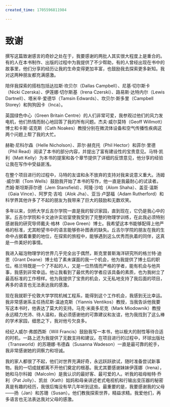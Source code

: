 ```yaml
---
created_time: 1705596811984

---
```

   

# 致谢

撰写这篇致谢感言的奇妙之处在于，我要感谢的两批人其实很大程度上是重合的。有的人在本书制作、出版的过程中为我提供了不少帮助，有的人曾经出现在书中的故事里，他们分享的经历让我的生命变得更加丰富，也鼓励我去探索更多新知。我对这两种朋友都充满感激。

陪伴我探索的搭档包括达拉斯·坎贝尔（Dallas Campbell）、尼基·切尔斯卡（Nicki Czerska）、伊莲娜·切尔斯基（Irena Czerski）、路易斯·达特内尔（Lewis Dartnell）、塔米辛·爱德华（Tamsin Edwards）、坎贝尔·斯多里（Campbell Storey）和狗狗因卡（Inca）。

英国绿色中心（Green Britain Centre）的人们非常可爱，我参观过他们的风力发电机，他们热情而耐心地回答了我的所有问题。杰夫·威尔莫特（Geoff Willmott）博士和卡斯·诺克斯（Cath Noakes）教授分别在微流体设备和空气传播性疾病这两个问题上帮了我的大忙。

赫勒·尼科尔森（Helle Nicholson）、菲尔·赫克托（Phil Hector）和菲尔·里德（Phil Read）阅读了本书的部分内容，并提出了富有建设性的宝贵意见。马特·凯利（Matt Kelly）为本书的提案和各个章节提供了详细的反馈意见，他分享的经验让我在写作中受益匪浅。

在整个项目进行的过程中，马特的友谊和永不放弃的支持对我来说意义重大。汤姆·威尔斯（Tom Wells）鼓励我开始了本书的写作，他一直是我最耐心的试读者。杰姆·斯坦斯菲尔德（Jem Stansfield）、阿隆·沙哈（Alom Shaha）、盖亚·温斯（Gaia Vince）、阿罗克·吉哈（Alok Jha）、亚当·卢瑟福（Adam Rutherford）和科学界其他许多了不起的朋友为我带来了巨大的鼓励和无数欢笑。

多年以来，剑桥大学丘吉尔学院一直是我的智识家园，直到现在，它仍是我心中的家。丘吉尔学院和卡文迪许实验室使我受到了完整的物理学训练，在此我必须特别感谢我的研究导师戴夫·格林（Dave Green）博士。我希望这本书能够配得上他严格的标准，尤其盼望书中的语言能够弥补图表的缺失。丘吉尔学院的朋友在我的生命中占据着重要的地位，在探索的旅程中，能够遇到这么优秀而执着的同伴，这真是一件美好的事情。

我进入磁泡物理学的世界几乎完全出于偶然，斯克里普斯海洋研究所的格兰特·迪恩（Grant Deane）博士给了素未谋面的我一个机会，他为我提供了博士后的职位。格兰特既是一个了不起的人，又是一位热情而严格的学者，能有机会与他共事，我感到非常幸运。他让我看到了最优秀的学者应该具备的素质，也为我树立了最高标准的工作榜样。他为我提供了宝贵的机会，又无私地支持了我后面的项目，再多的语言也无法表达我的感激。

现在我就职于伦敦大学学院机械工程系，能得到这个工作机会，我感到无比幸运。我非常感谢系主任扬尼斯·温迪克斯（Yiannis Ventikos）教授，当我告诉他我要写这本书时，他表达了莫大的支持。马克·米奥多尼克（Mark Miodownik）教授永远精力充沛、待人温和，我必须感谢他的可靠建议和友谊，他为我找到了这么棒的学术家园，细思之下，我对他亏欠良多。

经纪人威尔·弗朗西斯（Will Francis）鼓励我写一本书，他以极大的耐性等待合适的时机，一路上还为我提供了无数支持和建议。在项目进行的过程中，环球出版社（Transworld）的苏珊娜·韦德森（Susanna Wadeson）一直是最可靠的舵手，我非常感谢她的洞察力和坦诚。

我的家人都很了不起，他们对世界充满好奇，永远跃跃欲试，随时准备尝试新事物。我的一切成就都离不开他们奠定的根基。我尤其要感谢妹妹伊莲娜（Irena），她和马尔科姆（Malcolm）是我认识的最好客、最可爱的人。听我的祖母帕特·乔利（Pat Jolly）、凯丝（Kath）姑妈和母亲讲述老式电视机和行输出变压器的秘密真是有趣的经历，我很后悔没有早几年听到这些。最重要的是，我要感谢我的父母——扬（Jan）和苏珊（Susan）。他们教我探索世界，精益求精。我爱他们，再多语言也无法表达我对父母的感激。